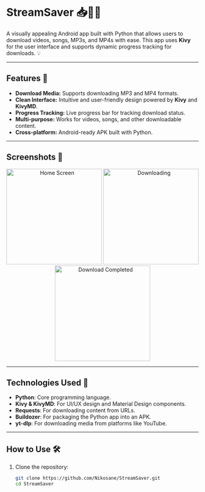 # StreamSaver 📥🎵🎥

A visually appealing Android app built with Python that allows users to download videos, songs, MP3s, and MP4s with ease. This app uses **Kivy** for the user interface and supports dynamic progress tracking for downloads. 💡

---

## Features 🌟
- **Download Media:** Supports downloading MP3 and MP4 formats.
- **Clean Interface:** Intuitive and user-friendly design powered by **Kivy** and **KivyMD**.
- **Progress Tracking:** Live progress bar for tracking download status.
- **Multi-purpose:** Works for videos, songs, and other downloadable content.
- **Cross-platform:** Android-ready APK built with Python.

---

## Screenshots 📸
<p align="center">
  <img src="assets/screenshots/home_screen.png" width="250" alt="Home Screen"/>
  <img src="assets/screenshots/downloading.png" width="250" alt="Downloading"/>
  <img src="assets/screenshots/completed.png" width="250" alt="Download Completed"/>
</p>

---

## Technologies Used 🚀
- **Python**: Core programming language.
- **Kivy & KivyMD**: For UI/UX design and Material Design components.
- **Requests**: For downloading content from URLs.
- **Buildozer**: For packaging the Python app into an APK.
- **yt-dlp**: For downloading media from platforms like YouTube.

---

## How to Use 🛠️
1. Clone the repository:
   ```bash
   git clone https://github.com/Nikosane/StreamSaver.git
   cd StreamSaver
